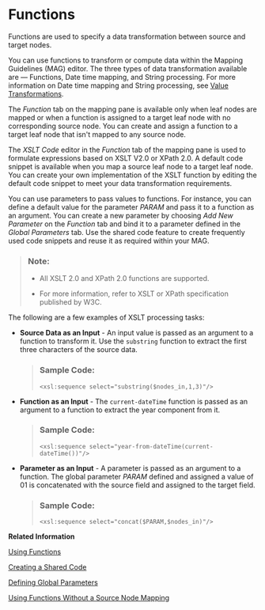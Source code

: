 <!-- loio2ea22d0fbc14405b82e77b12fb24f3a1 -->

# Functions

Functions are used to specify a data transformation between source and target nodes.

You can use functions to transform or compute data within the Mapping Guidelines \(MAG\) editor. The three types of data transformation available are — Functions, Date time mapping, and String processing. For more information on Date time mapping and String processing, see [Value Transformations](value-transformations-19f8374.md).

The *Function* tab on the mapping pane is available only when leaf nodes are mapped or when a function is assigned to a target leaf node with no corresponding source node. You can create and assign a function to a target leaf node that isn't mapped to any source node.

The *XSLT Code* editor in the *Function* tab of the mapping pane is used to formulate expressions based on XSLT V2.0 or XPath 2.0. A default code snippet is available when you map a source leaf node to a target leaf node. You can create your own implementation of the XSLT function by editing the default code snippet to meet your data transformation requirements.

You can use parameters to pass values to functions. For instance, you can define a default value for the parameter *PARAM* and pass it to a function as an argument. You can create a new parameter by choosing *Add New Parameter* on the *Function* tab and bind it to a parameter defined in the *Global Parameters* tab. Use the shared code feature to create frequently used code snippets and reuse it as required within your MAG.

> ### Note:  
> -   All XSLT 2.0 and XPath 2.0 functions are supported.
> 
> -   For more information, refer to XSLT or XPath specification published by W3C.



The following are a few examples of XSLT processing tasks:

-   **Source Data as an Input** - An input value is passed as an argument to a function to transform it. Use the `substring` function to extract the first three characters of the source data.

    > ### Sample Code:  
    > ```
    > <xsl:sequence select="substring($nodes_in,1,3)"/>
    > ```

-   **Function as an Input** - The `current-dateTime` function is passed as an argument to a function to extract the year component from it.

    > ### Sample Code:  
    > ```
    > <xsl:sequence select="year-from-dateTime(current-dateTime())"/>
    > ```

-   **Parameter as an Input** - A parameter is passed as an argument to a function. The global parameter *PARAM* defined and assigned a value of 01 is concatenated with the source field and assigned to the target field.

    > ### Sample Code:  
    > ```
    > <xsl:sequence select="concat($PARAM,$nodes_in)"/>
    > ```


**Related Information**  


[Using Functions](using-functions-2a1e53a.md "Use functions to specify a data transformation between source and target nodes within the Mapping Guidelines (MAG) editor.")

[Creating a Shared Code](creating-a-shared-code-e951f66.md "Create frequently used code snippets and reuse it as required within your Mapping Guidelines (MAG).")

[Defining Global Parameters](defining-global-parameters-62fe053.md "You can use Global Parameters tab to create and define reusable parameters within your Mapping Guideline (MAG).")

[Using Functions Without a Source Node Mapping](using-functions-without-a-source-node-mapping-5722493.md "Create and assign a function to a target leaf node with no corresponding source node mapping.")

